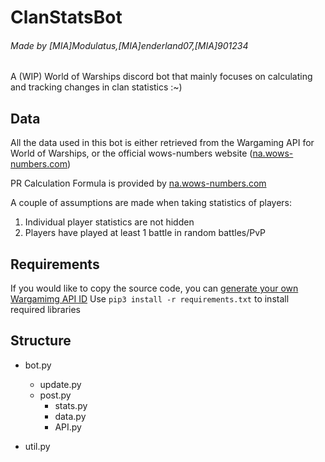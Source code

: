 # ClanStatsBot
###### Made by [MIA]Modulatus,[MIA]enderland07,[MIA]901234

A (WIP) World of Warships discord bot that mainly focuses on calculating and tracking changes in clan statistics :~)

## Data
All the data used in this bot is either retrieved from the Wargaming API for World of Warships, or the official wows-numbers website ([na.wows-numbers.com](https://wows-numbers.com))

PR Calculation Formula is provided by [na.wows-numbers.com](https://na.wows-numbers.com/personal/rating)

A couple of assumptions are made when taking statistics of players:
1. Individual player statistics are not hidden
2. Players have played at least 1 battle in random battles/PvP
 

## Requirements

If you would like to copy the source code, you can [generate your own Wargamimg API ID](https://developers.wargaming.net/)
Use `pip3 install -r requirements.txt` to install required libraries

## Structure

* bot.py
  * update.py
  * post.py
     * stats.py
     * data.py
     * API.py

* util.py
